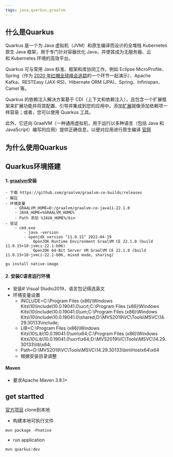 ```yaml
---
tags: java,quarkus,graalvm
---
```


## 什么是Quarkus
Quarkus 是一个为 Java 虚拟机（JVM）和原生编译而设计的全堆栈 Kubernetes 原生 Java 框架，用于专门针对容器优化 Java，并使其成为无服务器、云和 Kubernetes 环境的高效平台。

Quarkus 可与常用 Java 标准、框架和库协同工作，例如 Eclipse MicroProfile、Spring（作为 [2020 年红帽全球峰会追踪](https://tracks.redhat.com/c/red-hat-summit-virtu-11?x=QBJ6Wl&sc_cid=7013a000002DgCjAAK)的一个环节一起演示）、Apache Kafka、RESTEasy (JAX-RS)、Hibernate ORM (JPA)、Spring、Infinispan、Camel 等。

Quarkus 的依赖注入解决方案基于 CDI（上下文和依赖注入），且包含一个扩展框架来扩展功能并将其配置、引导并集成到您的应用中。添加[扩展](https://quarkus.io/extensions/)就像添加依赖项一样容易；或者，您可以使用 Quarkus 工具。

此外，它还向 GraalVM（一种通用虚拟机，用于运行以多种语言（包括 Java 和 JavaScript）编写的应用）提供正确信息，以便对应用进行原生编译
[官网](https://quarkus.io/guides/)
## 为什么使用Quarkus
## Quarkus环境搭建
#### 1. [graalvm](https://github.com/graalvm)安装
	- 下载 https://github.com/graalvm/graalvm-ce-builds/releases
	- 解压
	- 环境变量
		- GRAALVM_HOME=D:/graalvm/graalvm-ce-java11-22.1.0
		- JAVA_HOME=%GRAALVM_HOME%
		- Path 添加 %JAVA_HOME%/bin
	- 验证 
		- cmd.exe
			- java -version
			- openjdk version "11.0.15" 2022-04-19
				OpenJDK Runtime Environment GraalVM CE 22.1.0 (build 11.0.15+10-jvmci-22.1-b06)
				OpenJDK 64-Bit Server VM GraalVM CE 22.1.0 (build 11.0.15+10-jvmci-22.1-b06, mixed mode, sharing)

```
gu install native-image
```

#### 2. 安装C语言运行环境
- 安装# Visual Studio2019，语言包记得选英文
- 环境变量设置
	- INCLUDE=C:\Program Files (x86)\Windows Kits\10\Include\10.0.19041.0\ucrt;C:\Program Files (x86)\Windows Kits\10\Include\10.0.19041.0\um;C:\Program Files (x86)\Windows Kits\10\Include\10.0.19041.0\shared;D:\MVS2019\VC\Tools\MSVC\14.29.30133\include;
	- LIB=C:\Program Files (x86)\Windows Kits\10\Lib\10.0.19041.0\um\x64;C:\Program Files (x86)\Windows Kits\10\Lib\10.0.19041.0\ucrt\x64;D:\MVS2019\VC\Tools\MSVC\14.29.30133\lib\x64;
	- Path=D:\MVS2019\VC\Tools\MSVC\14.29.30133\bin\Hostx64\x64
	- 根据安装目录调整

#### Maven
- 要求Apache Maven 3.8.1+

## get startted
[官方项目](https://github.com/quarkusio/quarkus-quickstarts.git)
clone到本地
- 构建本地可执行文件
```
mvn package -Pnative
```
- run application
```
mvn quarkus:dev
```

